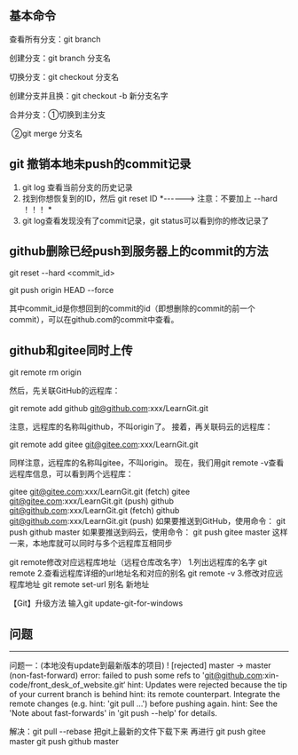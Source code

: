 ## 基本命令

查看所有分支：git branch

创建分支：git branch 分支名

切换分支：git checkout 分支名

创建分支并且换：git checkout -b 新分支名字

合并分支：①切换到主分支

​				   ②git merge 分支名

## git 撤销本地未push的commit记录

1. git log 查看当前分支的历史记录
2. 找到你想恢复到的ID，然后 git reset ID *------> 注意：不要加上 --hard ！！！ *
3. git log查看发现没有了commit记录，git status可以看到你的修改记录了

## github删除已经push到服务器上的commit的方法

git reset --hard <commit_id>

git push origin HEAD --force

其中commit_id是你想回到的commit的id（即想删除的commit的前一个commit），可以在github.com的commit中查看。

## github和gitee同时上传

git remote rm origin

然后，先关联GitHub的远程库：

git remote add github git@github.com:xxx/LearnGit.git

注意，远程库的名称叫github，不叫origin了。
接着，再关联码云的远程库：

git remote add gitee git@gitee.com:xxx/LearnGit.git

同样注意，远程库的名称叫gitee，不叫origin。
现在，我们用git remote -v查看远程库信息，可以看到两个远程库：

gitee   git@gitee.com:xxx/LearnGit.git (fetch)
gitee   git@gitee.com:xxx/LearnGit.git (push)
github  git@github.com:xxx/LearnGit.git (fetch)
github  git@github.com:xxx/LearnGit.git (push)
如果要推送到GitHub，使用命令：
git push github master
如果要推送到码云，使用命令：
git push gitee master
这样一来，本地库就可以同时与多个远程库互相同步

git remote修改对应远程库地址（远程仓库改名字）
1.列出远程库的名字
git remote 
2.查看远程库详细的url地址名和对应的别名
git remote -v
3.修改对应远程库地址
git remote set-url 别名 新地址

【Git】升级方法
输入git update-git-for-windows

## 问题
-------------------------------------------------------------------------------------
问题一：(本地没有update到最新版本的项目)
! [rejected] master -> master (non-fast-forward)
error: failed to push some refs to 'git@github.com:xin-code/front_desk_of_website.git‘
hint: Updates were rejected because the tip of your current branch is behind
hint: its remote counterpart. Integrate the remote changes (e.g.
hint: 'git pull ...') before pushing again.
hint: See the 'Note about fast-forwards' in 'git push --help' for details.

解决：git pull --rebase
把git上最新的文件下载下来
再进行
git push gitee master
git push github master

